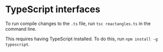 # TypeScript interfaces

To run compile changes to the `.ts` file, run `tsc reactangles.ts` in the command line.  

This requires having TypeScript installed. To do this, run `npm install -g typescript`. 